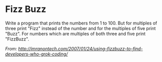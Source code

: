 # Fizz Buzz

Write a program that prints the numbers from 1 to 100. 
But for multiples of three print "Fizz" instead of the number and for the multiples of five print "Buzz". 
For numbers which are multiples of both three and five print "FizzBuzz".

_From: http://imranontech.com/2007/01/24/using-fizzbuzz-to-find-developers-who-grok-coding/_